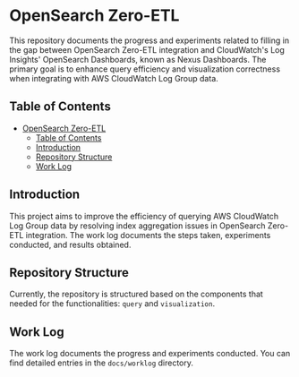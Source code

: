 # OpenSearch Zero-ETL

This repository documents the progress and experiments related to filling in the gap between OpenSearch Zero-ETL integration and CloudWatch's Log Insights' OpenSearch Dashboards, known as Nexus Dashboards. The primary goal is to enhance query efficiency and visualization correctness when integrating with AWS CloudWatch Log Group data.

## Table of Contents

- [OpenSearch Zero-ETL](#opensearch-zero-etl)
  - [Table of Contents](#table-of-contents)
  - [Introduction](#introduction)
  - [Repository Structure](#repository-structure)
  - [Work Log](#work-log)

## Introduction

This project aims to improve the efficiency of querying AWS CloudWatch Log Group data by resolving index aggregation issues in OpenSearch Zero-ETL integration. The work log documents the steps taken, experiments conducted, and results obtained.

## Repository Structure

Currently, the repository is structured based on the components that needed for the functionalities: `query` and `visualization`.

## Work Log

The work log documents the progress and experiments conducted. You can find detailed entries in the `docs/worklog` directory.
